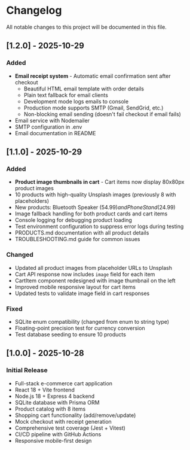 # Changelog

All notable changes to this project will be documented in this file.

## [1.2.0] - 2025-10-29

### Added
- **Email receipt system** - Automatic email confirmation sent after checkout
  - Beautiful HTML email template with order details
  - Plain text fallback for email clients
  - Development mode logs emails to console
  - Production mode supports SMTP (Gmail, SendGrid, etc.)
  - Non-blocking email sending (doesn't fail checkout if email fails)
- Email service with Nodemailer
- SMTP configuration in .env
- Email documentation in README

## [1.1.0] - 2025-10-29

### Added
- **Product image thumbnails in cart** - Cart items now display 80x80px product images
- 10 products with high-quality Unsplash images (previously 8 with placeholders)
- New products: Bluetooth Speaker ($54.99) and Phone Stand ($24.99)
- Image fallback handling for both product cards and cart items
- Console logging for debugging product loading
- Test environment configuration to suppress error logs during testing
- PRODUCTS.md documentation with all product details
- TROUBLESHOOTING.md guide for common issues

### Changed
- Updated all product images from placeholder URLs to Unsplash
- Cart API response now includes `image` field for each item
- CartItem component redesigned with image thumbnail on the left
- Improved mobile responsive layout for cart items
- Updated tests to validate image field in cart responses

### Fixed
- SQLite enum compatibility (changed from enum to string type)
- Floating-point precision test for currency conversion
- Test database seeding to ensure 10 products

## [1.0.0] - 2025-10-28

### Initial Release
- Full-stack e-commerce cart application
- React 18 + Vite frontend
- Node.js 18 + Express 4 backend
- SQLite database with Prisma ORM
- Product catalog with 8 items
- Shopping cart functionality (add/remove/update)
- Mock checkout with receipt generation
- Comprehensive test coverage (Jest + Vitest)
- CI/CD pipeline with GitHub Actions
- Responsive mobile-first design

